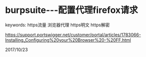 # burpsuite---配置代理firefox请求

keywords: https流量 浏览器代理 https明文 https解密  

https://support.portswigger.net/customer/portal/articles/1783066-Installing_Configuring%20your%20Browser%20-%20FF.html  


2017/10/23  
